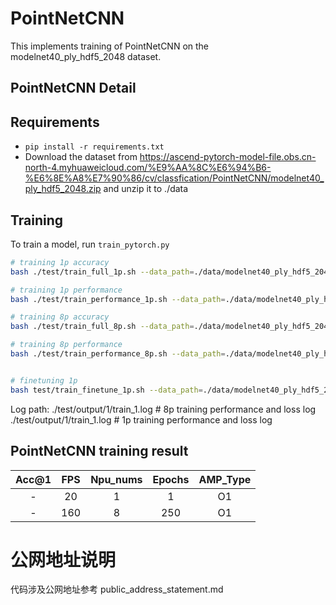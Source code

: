 # PointNetCNN

This implements training of PointNetCNN on the modelnet40_ply_hdf5_2048 dataset.

## PointNetCNN Detail



## Requirements

- `pip install -r requirements.txt`
- Download  the  dataset from  https://ascend-pytorch-model-file.obs.cn-north-4.myhuaweicloud.com/%E9%AA%8C%E6%94%B6-%E6%8E%A8%E7%90%86/cv/classfication/PointNetCNN/modelnet40_ply_hdf5_2048.zip  and unzip it to ./data
  
## Training

To train a model, run `train_pytorch.py` 

```bash
# training 1p accuracy
bash ./test/train_full_1p.sh --data_path=./data/modelnet40_ply_hdf5_2048/

# training 1p performance
bash ./test/train_performance_1p.sh --data_path=./data/modelnet40_ply_hdf5_2048/

# training 8p accuracy
bash ./test/train_full_8p.sh --data_path=./data/modelnet40_ply_hdf5_2048/

# training 8p performance
bash ./test/train_performance_8p.sh --data_path=./data/modelnet40_ply_hdf5_2048/


# finetuning 1p 
bash test/train_finetune_1p.sh --data_path=./data/modelnet40_ply_hdf5_2048/
```

Log path:
    ./test/output/1/train_1.log           # 8p training performance and loss log
    ./test/output/1/train_1.log           # 1p training performance and loss log




## PointNetCNN training result

| Acc@1    | FPS       | Npu_nums | Epochs   | AMP_Type |
| :------: | :------:  | :------: | :------: | :------: |
| -        | 20       | 1        | 1        | O1       |
| -        | 160      | 8        | 250      | O1       |

# 公网地址说明

代码涉及公网地址参考 public_address_statement.md
